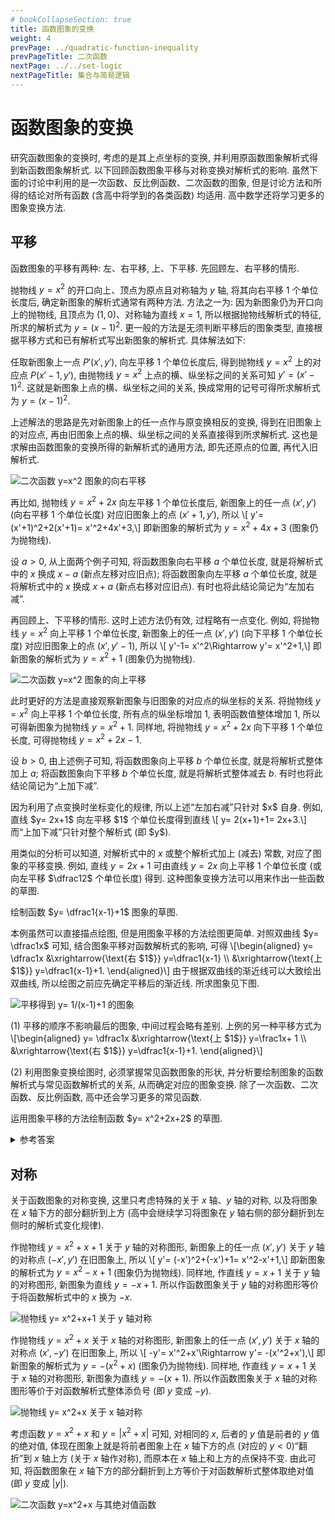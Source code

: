 ```yaml
---
# bookCollapseSection: true
title: 函数图象的变换
weight: 4
prevPage: ../quadratic-function-inequality
prevPageTitle: 二次函数
nextPage: ../../set-logic
nextPageTitle: 集合与简易逻辑
---
```


<span id="函数图象的变换-2022-0918-1730"></span>

# 函数图象的变换

研究函数图象的变换时, 考虑的是其上点坐标的变换, 并利用原函数图象解析式得到新函数图象解析式. 以下回顾函数图象平移与对称变换对解析式的影响. 虽然下面的讨论中利用的是一次函数、反比例函数、二次函数的图象, 但是讨论方法和所得的结论对所有函数 (含高中将学到的各类函数) 均适用. 高中数学还将学习更多的图象变换方法.

## 平移

函数图象的平移有两种: 左、右平移, 上、下平移. 先回顾左、右平移的情形.

抛物线 $y=x^2$ 的开口向上、顶点为原点且对称轴为 $y$ 轴, 将其向右平移 $1$ 个单位长度后, 确定新图象的解析式通常有两种方法. 方法之一为: 因为新图象仍为开口向上的抛物线, 且顶点为 $(1,0)$、对称轴为直线 $x=1$, 所以根据抛物线解析式的特征, 所求的解析式为 $y=(x-1)^2$. 更一般的方法是无须判断平移后的图象类型, 直接根据平移方式和已有解析式写出新图象的解析式. 具体解法如下:

任取新图象上一点 $P'(x',y')$, 向左平移 $1$ 个单位长度后, 得到抛物线 $y=x^2$ 上的对应点 $P(x'-1,y')$, 由抛物线 $y=x^2$ 上点的横、纵坐标之间的关系可知 $y'= (x'-1)^2$. 这就是新图象上点的横、纵坐标之间的关系, 换成常用的记号可得所求解析式为 $y= (x-1)^2$.

上述解法的思路是先对新图象上的任一点作与原变换相反的变换, 得到在旧图象上的对应点, 再由旧图象上点的横、纵坐标之间的关系直接得到所求解析式. 这也是求解由函数图象的变换所得的新解析式的通用方法, 即先还原点的位置, 再代入旧解析式. 

![二次函数 $y=x^2$ 图象的向右平移](/figs/2022/2022-08/2022-0816-2310.svg)

再比如, 抛物线 $y= x^2+2x$ 向左平移 $1$ 个单位长度后, 新图象上的任一点 $(x',y')$ (向右平移 $1$ 个单位长度) 对应旧图象上的点 $(x'+1,y')$, 所以 \\[
    y'= (x'+1)^2+2(x'+1)= x'^2+4x'+3,\\]
即新图象的解析式为 $y=x^2+4x+3$ (图象仍为抛物线).

设 $a>0$, 从上面两个例子可知, 将函数图象向右平移 $a$ 个单位长度, 就是将解析式中的 $x$ 换成 $x-a$ (新点左移对应旧点); 将函数图象向左平移 $a$ 个单位长度, 就是将解析式中的 $x$ 换成 $x+a$ (新点右移对应旧点). 有时也将此结论简记为“左加右减”.

再回顾上、下平移的情形. 这时上述方法仍有效, 过程略有一点变化. 例如, 将抛物线 $y= x^2$ 向上平移 $1$ 个单位长度, 新图象上的任一点 $(x',y')$ (向下平移 $1$ 个单位长度) 对应旧图象上的点 $(x',y'-1)$, 所以 \\[
    y'-1= x'^2\Rightarrow y'= x'^2+1,\\]
即新图象的解析式为 $y=x^2+1$ (图象仍为抛物线).

![二次函数 $y=x^2$ 图象的向上平移](/figs/2022/2022-08/2022-0817-1900.svg)

此时更好的方法是直接观察新图象与旧图象的对应点的纵坐标的关系. 将抛物线 $y= x^2$ 向上平移 $1$ 个单位长度, 所有点的纵坐标增加 $1$, 表明函数值整体增加 $1$, 所以可得新图象为抛物线 $y=x^2+1$. 同样地, 将抛物线 $y= x^2+2x$ 向下平移 $1$ 个单位长度, 可得抛物线 $y=x^2+2x-1$.

设 $b>0$, 由上述例子可知, 将函数图象向上平移 $b$ 个单位长度, 就是将解析式整体加上 $a$; 将函数图象向下平移 $b$ 个单位长度, 就是将解析式整体减去 $b$. 有时也将此结论简记为“上加下减”.

<myremark>
    <p>因为利用了点变换时坐标变化的规律, 所以上述“左加右减”只针对 $x$ 自身. 例如, 直线 $y= 2x+1$ 向左平移 $1$ 个单位长度得到直线 \[
        y= 2(x+1)+1= 2x+3.\]
    而“上加下减”只针对整个解析式 (即 $y$).</p>
</myremark>

用类似的分析可以知道, 对解析式中的 $x$ 或整个解析式加上 (减去) 常数, 对应了图象的平移变换. 例如, 直线 $y= 2x+1$ 可由直线 $y=2x$ 向上平移 $1$ 个单位长度 (或向左平移 $\dfrac12$ 个单位长度) 得到. 这种图象变换方法可以用来作出一些函数的草图.

<myexample>
    <p>绘制函数 $y= \dfrac1{x-1}+1$ 图象的草图.</p>
</myexample>

<mysolution>
    <p>本例虽然可以直接描点绘图, 但是用图象平移的方法绘图更简单. 对照双曲线 $y= \dfrac1x$ 可知, 结合图象平移对函数解析式的影响, 可得 \[\begin{aligned}
        y= \dfrac1x
        &\xrightarrow{\text{右 $1$}} y=\dfrac1{x-1} \\
        &\xrightarrow{\text{上 $1$}} y=\dfrac1{x-1}+1.
    \end{aligned}\]
    由于根据双曲线的渐近线可以大致绘出双曲线, 所以绘图之前应先确定平移后的渐近线. 所求图象见下图.</p>
    <img alt="平移得到 y= 1/(x-1)+1 的图象" src="/figs/2022/2022-08/2022-0817-1910.svg"></img>
</mysolution>

<myremark>
    <p>(1) 平移的顺序不影响最后的图象, 中间过程会略有差别. 上例的另一种平移方式为 \[\begin{aligned}
        y= \dfrac1x
        &\xrightarrow{\text{上 $1$}} y=\frac1x+ 1 \\
        &\xrightarrow{\text{右 $1$}} y=\dfrac1{x-1}+1.
    \end{aligned}\]</p>
    <p>(2) 利用图象变换绘图时, 必须掌握常见函数图象的形状, 并分析要绘制图象的函数解析式与常见函数解析式的关系, 从而确定对应的图象变换. 除了一次函数、二次函数、反比例函数, 高中还会学习更多的常见函数.</p>
</myremark>

<myexercise>
    <p>运用图象平移的方法绘制函数 $y= x^2+2x+2$ 的草图.</p>
</myexercise>

<details><summary>参考答案</summary>
    <p>利用配方, 解析式可以改写为 $y= (x+1)^2+1$. 将抛物线 $y=x^2$ 向左平移 $1$ 个单位后, 再向上平移 $1$ 个单位长度, 就可以得到所求图象.</p>
</details>

## 对称

关于函数图象的对称变换, 这里只考虑特殊的关于 $x$ 轴、$y$ 轴的对称, 以及将图象在 $x$ 轴下方的部分翻折到上方 (高中会继续学习将图象在 $y$ 轴右侧的部分翻折到左侧时的解析式变化规律).

作抛物线 $y= x^2+x+1$ 关于 $y$ 轴的对称图形, 新图象上的任一点 $(x',y')$ 关于 $y$ 轴的对称点 $(-x',y')$ 在旧图象上, 所以 \\[
    y'= (-x')^2+(-x')+1= x'^2-x'+1,\\]
即新图象的解析式为 $y= x^2-x+1$ (图象仍为抛物线). 同样地, 作直线 $y=x+1$ 关于 $y$ 轴的对称图形, 新图象为直线 $y= -x+1$. 所以作函数图象关于 $y$ 轴的对称图形等价于将函数解析式中的 $x$ 换为 $-x$.

![抛物线 $y= x^2+x+1$ 关于 $y$ 轴对称](/figs/2022/2022-08/2022-0817-2310.svg)

作抛物线 $y= x^2+x$ 关于 $x$ 轴的对称图形, 新图象上的任一点 $(x',y')$ 关于 $x$ 轴的对称点 $(x',-y')$ 在旧图象上, 所以 \\[
    -y'= x'^2+x'\Rightarrow y'= -(x'^2+x'),\\]
即新图象的解析式为 $y= -(x^2+x)$ (图象仍为抛物线). 同样地, 作直线 $y=x+1$ 关于 $x$ 轴的对称图形, 新图象为直线 $y= -(x+1)$. 所以作函数图象关于 $x$ 轴的对称图形等价于对函数解析式整体添负号 (即 $y$ 变成 $-y$).

![抛物线 $y= x^2+x$ 关于 $x$ 轴对称](/figs/2022/2022-08/2022-0817-2320.svg)

考虑函数 $y=x^2+x$ 和 $y= |x^2+x|$ 可知, 对相同的 $x$, 后者的 $y$ 值是前者的 $y$ 值的绝对值, 体现在图象上就是将前者图象上在 $x$ 轴下方的点 (对应的 $y<0$)“翻折”到 $x$ 轴上方 (关于 $x$ 轴作对称), 而原本在 $x$ 轴上和上方的点保持不变. 由此可知, 将函数图象在 $x$ 轴下方的部分翻折到上方等价于对函数解析式整体取绝对值 (即 $y$ 变成 $|y|$).

![二次函数 $y=x^2+x$ 与其绝对值函数](/figs/2021/2021-08/2021-0801-1730.svg)
